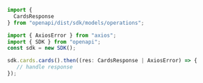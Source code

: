 <!-- Start SDK Example Usage -->
```typescript
import {
  CardsResponse
} from "openapi/dist/sdk/models/operations";

import { AxiosError } from "axios";
import { SDK } from "openapi";
const sdk = new SDK();

sdk.cards.cards().then((res: CardsResponse | AxiosError) => {
   // handle response
});
```
<!-- End SDK Example Usage -->
